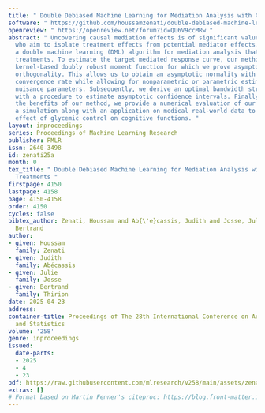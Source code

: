 ```yaml
---
title: " Double Debiased Machine Learning for Mediation Analysis with Continuous Treatments "
software: " https://github.com/houssamzenati/double-debiased-machine-learning-mediation-continuous-treatments "
openreview: " https://openreview.net/forum?id=QU6V9ccMRw "
abstract: " Uncovering causal mediation effects is of significant value to practitioners
  who aim to isolate treatment effects from potential mediator effects. We propose
  a double machine learning (DML) algorithm for mediation analysis that supports continuous
  treatments. To estimate the target mediated response curve, our method employs a
  kernel-based doubly robust moment function for which we prove asymptotic Neyman
  orthogonality. This allows us to obtain an asymptotic normality with nonparametric
  convergence rate while allowing for nonparametric or parametric estimation of the
  nuisance parameters. Subsequently, we derive an optimal bandwidth strategy along
  with a procedure to estimate asymptotic confidence intervals. Finally, to illustrate
  the benefits of our method, we provide a numerical evaluation of our approach on
  a simulation along with an application on medical real-world data to analyze the
  effect of glycemic control on cognitive functions. "
layout: inproceedings
series: Proceedings of Machine Learning Research
publisher: PMLR
issn: 2640-3498
id: zenati25a
month: 0
tex_title: " Double Debiased Machine Learning for Mediation Analysis with Continuous
  Treatments "
firstpage: 4150
lastpage: 4158
page: 4150-4158
order: 4150
cycles: false
bibtex_author: Zenati, Houssam and Ab{\'e}cassis, Judith and Josse, Julie and Thirion,
  Bertrand
author:
- given: Houssam
  family: Zenati
- given: Judith
  family: Abécassis
- given: Julie
  family: Josse
- given: Bertrand
  family: Thirion
date: 2025-04-23
address:
container-title: Proceedings of The 28th International Conference on Artificial Intelligence
  and Statistics
volume: '258'
genre: inproceedings
issued:
  date-parts:
  - 2025
  - 4
  - 23
pdf: https://raw.githubusercontent.com/mlresearch/v258/main/assets/zenati25a/zenati25a.pdf
extras: []
# Format based on Martin Fenner's citeproc: https://blog.front-matter.io/posts/citeproc-yaml-for-bibliographies/
---
```

